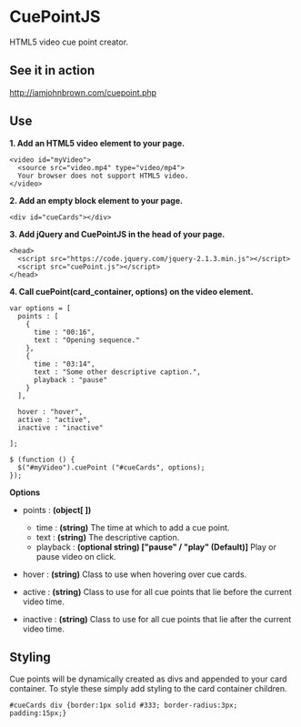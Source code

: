 # CuePointJS
HTML5 video cue point creator.

## See it in action
http://iamjohnbrown.com/cuepoint.php

## Use
**1. Add an HTML5 video element to your page.**
```
<video id="myVideo">
  <source src="video.mp4" type="video/mp4">
  Your browser does not support HTML5 video.
</video>
```

**2. Add an empty block element to your page.**
``` 
<div id="cueCards"></div>
```

**3. Add jQuery and CuePointJS in the head of your page.**
```
<head>
  <script src="https://code.jquery.com/jquery-2.1.3.min.js"></script>
  <script src="cuePoint.js"></script>
</head>
```

**4. Call cuePoint(card_container, options) on the video element.**
```
var options = [
  points : [
    {
      time : "00:16",
      text : "Opening sequence."
    },
    {
      time : "03:14",
      text : "Some other descriptive caption.",
      playback : "pause"
    }
  ],
  
  hover : "hover",
  active : "active",
  inactive : "inactive"
  
];

$ (function () {
  $("#myVideo").cuePoint ("#cueCards", options);
});
```

**Options**
- points : **(object[ ])**
  - time : **(string)** The time at which to add a cue point.
  - text : **(string)** The descriptive caption.
  - playback : **(optional string) ["pause" / "play" (Default)]** Play or pause video on click.
  
- hover : **(string)** Class to use when hovering over cue cards.
- active : **(string)** Class to use for all cue points that lie before the current video time.
- inactive : **(string)** Class to use for all cue points that lie after the current video time.

## Styling
Cue points will be dynamically created as divs and appended to your card container. To style these simply add styling to the card container children.
```
#cueCards div {border:1px solid #333; border-radius:3px; padding:15px;}
````
